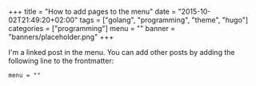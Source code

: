 +++
title = "How to add pages to the menu"
date = "2015-10-02T21:49:20+02:00"
tags = ["golang", "programming", "theme", "hugo"]
categories = ["programming"]
menu = ""
banner = "banners/placeholder.png"
+++

I'm a linked post in the menu. You can add other posts by adding the following line to the frontmatter:

    menu = ""